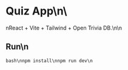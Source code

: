# Quiz App\n\
nReact + Vite + Tailwind + Open Trivia DB.\n\n
## Run\n
```bash\nnpm install\nnpm run dev\n```
